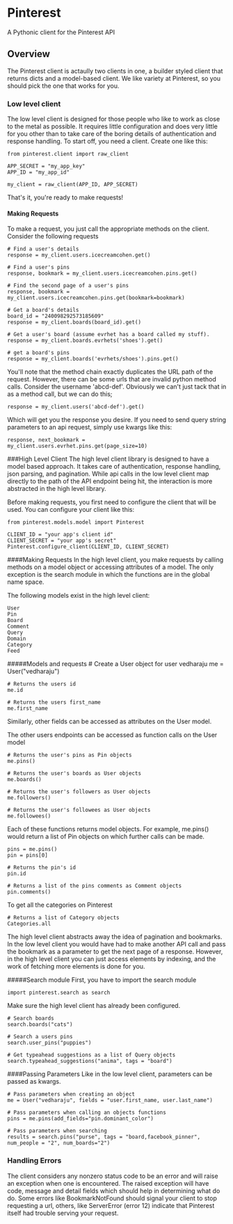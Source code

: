 Pinterest
=========

A Pythonic client for the Pinterest API

## Overview

The Pinterest client is actaully two clients in one, a builder styled client that returns dicts and a model-based client. We like variety at Pinterest, so you should pick the one that works for you.

### Low level client

The low level client is designed for those people who like to work as close to the metal as possible. It requires little configuration and does very little for you other than to take care of the boring details of authentication and response handling. To start off, you need a client. Create one like this:

	from pinterest.client import raw_client

	APP_SECRET = "my_app_key"
	APP_ID = "my_app_id"

	my_client = raw_client(APP_ID, APP_SECRET)

That's it, you're ready to make requests!

#### Making Requests

To make a request, you just call the appropriate methods on the client. Consider the following requests

	# Find a user's details
	response = my_client.users.icecreamcohen.get()

	# Find a user's pins
	response, bookmark = my_client.users.icecreamcohen.pins.get()

	# Find the second page of a user's pins
	response, bookmark = my_client.users.icecreamcohen.pins.get(bookmark=bookmark)

	# Get a board's details
	board_id = "240098292573185609"
	response = my_client.boards(board_id).get()

	# Get a user's board (assume evrhet has a board called my stuff).
	response = my_client.boards.evrhets('shoes').get()

	# get a board's pins
	response = my_client.boards('evrhets/shoes').pins.get()

You'll note that the method chain exactly duplicates the URL path of the request. However, there can be some urls that are invalid python method calls. Consider the username 'abcd-def'. Obviously we can't just tack that in as a method call, but we can do this;

	response = my_client.users('abcd-def').get()

Which will get you the response you desire. If you need to send query string parameters to an api request, simply use kwargs like this:

	response, next_bookmark = my_client.users.evrhet.pins.get(page_size=10)


###High Level Client
The high level client library is designed to have a model based approach. It takes care of authentication, response handling, json parsing, and pagination. While api calls in the low level client map directly to the path of the API endpoint being hit, the interaction is more abstracted in the high level library.

Before making requests, you first need to configure the client that will be used. You can configure your client like this:

	from pinterest.models.model import Pinterest

	CLIENT_ID = "your app's client id"
	CLIENT_SECRET = "your app's secret"
	Pinterest.configure_client(CLIENT_ID, CLIENT_SECRET)

####Making Requests
In the high level client, you make requests by calling methods on a model object or accessing attributes of a model. The only exception is the search module in which the functions are in the global name space.

The following models exist in the high level client:

	User
	Pin
	Board
	Comment
	Query
	Domain
	Category
	Feed

#####Models and requests
	# Create a User object for user vedharaju
	me = User("vedharaju")

	# Returns the users id
	me.id

	# Returns the users first_name
	me.first_name
Similarly, other fields can be accessed as attributes on the User model.

The other users endpoints can be accessed as function calls on the User model

	# Returns the user's pins as Pin objects
	me.pins()

	# Returns the user's boards as User objects
	me.boards()

	# Returns the user's followers as User objects
	me.followers()

	# Returns the user's followees as User objects
	me.followees()
Each of these functions returns model objects. For example, me.pins() would return a list of Pin objects on which further calls can be made.

	pins = me.pins()
	pin = pins[0]

	# Returns the pin's id
	pin.id

	# Returns a list of the pins comments as Comment objects
	pin.comments()

To get all the categories on Pinterest

	# Returns a list of Category objects
	Categories.all

The high level client abstracts away the idea of pagination and bookmarks. In the low level client you would have had to make another API call and pass the bookmark as a parameter to get the next page of a response. However, in the high level client you can just access elements by indexing, and the work of fetching more elements is done for you.

#####Search module
First, you have to import the search module

	import pinterest.search as search

Make sure the high level client has already been configured.

	# Search boards
	search.boards("cats")

	# Search a users pins
	search.user_pins("puppies")

	# Get typeahead suggestions as a list of Query objects
	search.typeahead_suggestions("anima", tags = "board")


####Passing Parameters
Like in the low level client, parameters can be passed as kwargs.

	# Pass parameters when creating an object
	me = User("vedharaju", fields = "user.first_name, user.last_name")

	# Pass parameters when calling an objects functions
	pins = me.pins(add_fields="pin.dominant_color")

	# Pass parameters when searching
	results = search.pins("purse", tags = "board,facebook_pinner", num_people = "2", num_boards="2")

### Handling Errors

The client considers any nonzero status code to be an error and will raise an exception when one is encountered. The raised exception will have code, message and detail fields which should help in determining what do do. Some errors like BookmarkNotFound should signal your client to stop requesting a url, others, like ServerError (error 12) indicate that Pinterest itself had trouble serving your request.

